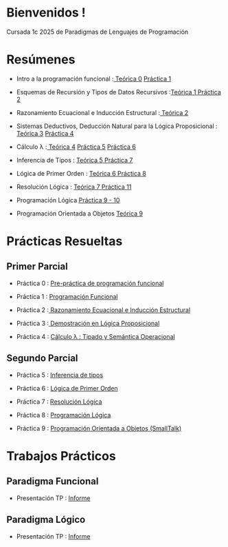 # Bienvenidos !
Cursada 1c 2025 de Paradigmas de Lenguajes de Programación

# Resúmenes
- Intro a la programación funcional :[ Teórica 0](https://github.com/ToniusRetonius/plp/blob/main/Res%C3%BAmenes/T0.pdf) [Práctica 1](https://github.com/ToniusRetonius/plp/blob/main/Pr%C3%A1cticas/P1/Resumen_Clase_Pr%C3%A1ctica_Haskell.pdf)

- Esquemas de Recursión y Tipos de Datos Recursivos  :[Teórica 1 ](https://github.com/ToniusRetonius/plp/blob/main/Res%C3%BAmenes/T1.pdf) [ Práctica 2](https://github.com/ToniusRetonius/plp/blob/main/Pr%C3%A1cticas/P2/Resumen_Clase_Pr%C3%A1ctica_Haskell_2.pdf)

- Razonamiento Ecuacional e Inducción Estructural :[ Teórica 2 ](https://github.com/ToniusRetonius/plp/blob/main/Res%C3%BAmenes/T2.pdf) 

- Sistemas Deductivos, Deducción Natural para la Lógica Proposicional :[ Teórica 3](https://github.com/ToniusRetonius/plp/blob/main/Res%C3%BAmenes/T3.pdf) [Práctica 4](https://github.com/ToniusRetonius/plp/blob/main/Pr%C3%A1cticas/P4/Resumen_Clase_Pr%C3%A1ctica_Sistemas_Deductivos.pdf)

- Cálculo λ :[ Teórica 4](https://github.com/ToniusRetonius/plp/blob/main/Res%C3%BAmenes/T4.pdf) [Práctica 5](https://github.com/ToniusRetonius/plp/blob/main/Pr%C3%A1cticas/P5-6/Resumen_Clase_Pr%C3%A1ctica_C%C3%A1lculo_Lambda.pdf) [ Práctica 6](https://github.com/ToniusRetonius/plp/blob/main/Pr%C3%A1cticas/P5-6/Resumen_Clase_Pr%C3%A1ctica_C%C3%A1lculo_Lambda_2.pdf)
 
- Inferencia de Tipos : [ Teórica 5](https://github.com/ToniusRetonius/plp/blob/main/Res%C3%BAmenes/T5.pdf)[ Práctica 7](https://github.com/ToniusRetonius/plp/blob/main/Pr%C3%A1cticas/P7/resumen.pdf)

- Lógica de Primer Orden : [ Teórica 6](https://github.com/ToniusRetonius/plp/blob/main/Res%C3%BAmenes/T6.pdf)[ Práctica 8](https://github.com/ToniusRetonius/plp/blob/main/Pr%C3%A1cticas/P8/resumen.pdf)

- Resolución Lógica : [ Teórica 7 ](https://github.com/ToniusRetonius/plp/blob/main/Res%C3%BAmenes/T7.pdf) [ Práctica 11](https://github.com/ToniusRetonius/plp/blob/main/Pr%C3%A1cticas/P11/resumen.pdf)

- Programación Lógica [Práctica 9 - 10](https://github.com/ToniusRetonius/plp/blob/main/Pr%C3%A1cticas/P9-10/resumen.pdf)

- Programación Orientada a Objetos [ Teórica 9](https://github.com/ToniusRetonius/plp/blob/main/Res%C3%BAmenes/T9.pdf)

# Prácticas Resueltas
## Primer Parcial
- Práctica 0 : [ Pre-práctica de programación funcional](https://github.com/ToniusRetonius/plp/blob/main/Gu%C3%ADas%20Pr%C3%A1cticas/0/solve.pdf)

- Práctica 1 : [ Programación Funcional](https://github.com/ToniusRetonius/plp/blob/main/Gu%C3%ADas%20Pr%C3%A1cticas/1/solve.pdf)

- Práctica 2 :[ Razonamiento Ecuacional e Inducción Estructural](https://github.com/ToniusRetonius/plp/blob/main/Gu%C3%ADas%20Pr%C3%A1cticas/2/solve.pdf)

- Práctica 3 :[ Demostración en Lógica Proposicional](https://github.com/ToniusRetonius/plp/blob/main/Gu%C3%ADas%20Pr%C3%A1cticas/3/solve.pdf)

- Práctica 4 : [ Cálculo λ : Tipado y Semántica Operacional](https://github.com/ToniusRetonius/plp/blob/main/Gu%C3%ADas%20Pr%C3%A1cticas/4/solve.pdf)

## Segundo Parcial
- Práctica 5 : [ Inferencia de tipos ](https://github.com/ToniusRetonius/plp/blob/main/Gu%C3%ADas%20Pr%C3%A1cticas/5/solve.pdf)

- Práctica 6 : [ Lógica de Primer Orden](https://github.com/ToniusRetonius/plp/blob/main/Gu%C3%ADas%20Pr%C3%A1cticas/6/solve.pdf)

- Práctica 7 : [ Resolución Lógica](https://github.com/ToniusRetonius/plp/blob/main/Gu%C3%ADas%20Pr%C3%A1cticas/7/solve.pdf)

- Práctica 8 : [ Programación Lógica](https://github.com/ToniusRetonius/plp/blob/main/Gu%C3%ADas%20Pr%C3%A1cticas/8/solve.pdf)

- Práctica 9 : [ Programación Orientada a Objetos (SmallTalk)](https://github.com/ToniusRetonius/plp/blob/main/Gu%C3%ADas%20Pr%C3%A1cticas/9/solve.pdf)

# Trabajos Prácticos
## Paradigma Funcional
- Presentación TP : [Informe](https://github.com/ToniusRetonius/plp/blob/main/TP%20Funcional/Entrega/informe.pdf)

## Paradigma Lógico
- Presentación TP : [Informe](https://github.com/ToniusRetonius/plp/blob/main/TP%20L%C3%B3gico/Informe.pdf)



